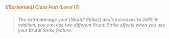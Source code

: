 ##### *<span style="color:rgb(203, 123, 55)">[[Barbarian]] Class Feat (Level 17)</span>*

> *<span style="color:rgb(125, 125, 125)">The extra damage your [[Brutal Strike]] deals increases to 2d10. In addition, you can use two different Brutal Strike effects when you use your Brutal Strike feature.</span>*
